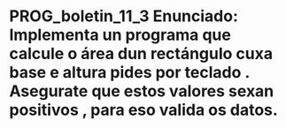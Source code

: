 # PROG_boletin_11_3 Enunciado: Implementa un programa que calcule o área dun rectángulo cuxa base e altura pides por teclado . Asegurate que estos valores sexan positivos , para eso valida os datos.
